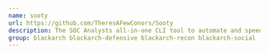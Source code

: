 ```yaml
---
name: sooty
url: https://github.com/TheresAFewConors/Sooty
description: The SOC Analysts all-in-one CLI tool to automate and speed up workflow.
group: blackarch blackarch-defensive blackarch-recon blackarch-social
---
```

